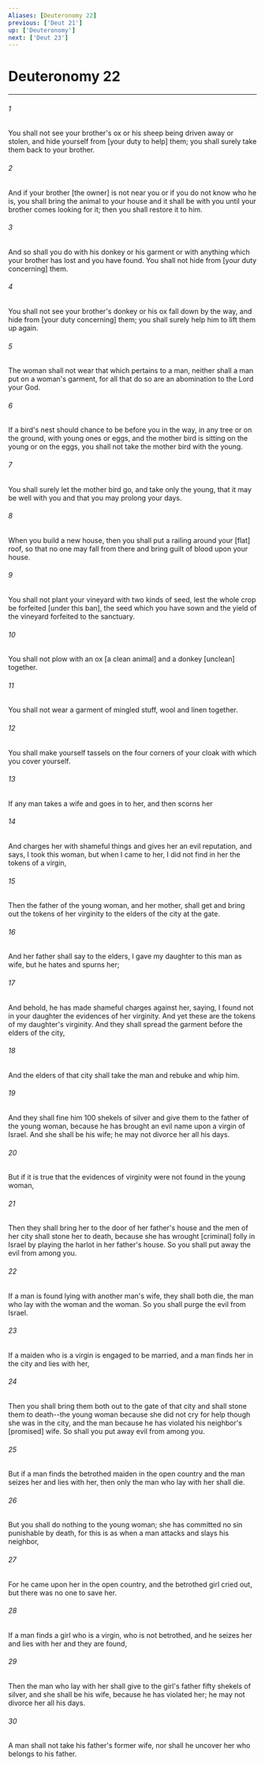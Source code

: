 ```yaml
---
Aliases: [Deuteronomy 22]
previous: ['Deut 21']
up: ['Deuteronomy']
next: ['Deut 23']
---
```

# Deuteronomy 22

***

###### 1 

You shall not see your brother's ox or his sheep being driven away or stolen, and hide yourself from [your duty to help] them; you shall surely take them back to your brother. 

###### 2 

And if your brother [the owner] is not near you or if you do not know who he is, you shall bring the animal to your house and it shall be with you until your brother comes looking for it; then you shall restore it to him. 

###### 3 

And so shall you do with his donkey or his garment or with anything which your brother has lost and you have found. You shall not hide from [your duty concerning] them. 

###### 4 

You shall not see your brother's donkey or his ox fall down by the way, and hide from [your duty concerning] them; you shall surely help him to lift them up again. 

###### 5 

The woman shall not wear that which pertains to a man, neither shall a man put on a woman's garment, for all that do so are an abomination to the Lord your God. 

###### 6 

If a bird's nest should chance to be before you in the way, in any tree or on the ground, with young ones or eggs, and the mother bird is sitting on the young or on the eggs, you shall not take the mother bird with the young. 

###### 7 

You shall surely let the mother bird go, and take only the young, that it may be well with you and that you may prolong your days. 

###### 8 

When you build a new house, then you shall put a railing around your [flat] roof, so that no one may fall from there and bring guilt of blood upon your house. 

###### 9 

You shall not plant your vineyard with two kinds of seed, lest the whole crop be forfeited [under this ban], the seed which you have sown and the yield of the vineyard forfeited to the sanctuary. 

###### 10 

You shall not plow with an ox [a clean animal] and a donkey [unclean] together. 

###### 11 

You shall not wear a garment of mingled stuff, wool and linen together. 

###### 12 

You shall make yourself tassels on the four corners of your cloak with which you cover yourself. 

###### 13 

If any man takes a wife and goes in to her, and then scorns her 

###### 14 

And charges her with shameful things and gives her an evil reputation, and says, I took this woman, but when I came to her, I did not find in her the tokens of a virgin, 

###### 15 

Then the father of the young woman, and her mother, shall get and bring out the tokens of her virginity to the elders of the city at the gate. 

###### 16 

And her father shall say to the elders, I gave my daughter to this man as wife, but he hates and spurns her; 

###### 17 

And behold, he has made shameful charges against her, saying, I found not in your daughter the evidences of her virginity. And yet these are the tokens of my daughter's virginity. And they shall spread the garment before the elders of the city, 

###### 18 

And the elders of that city shall take the man and rebuke and whip him. 

###### 19 

And they shall fine him 100 shekels of silver and give them to the father of the young woman, because he has brought an evil name upon a virgin of Israel. And she shall be his wife; he may not divorce her all his days. 

###### 20 

But if it is true that the evidences of virginity were not found in the young woman, 

###### 21 

Then they shall bring her to the door of her father's house and the men of her city shall stone her to death, because she has wrought [criminal] folly in Israel by playing the harlot in her father's house. So you shall put away the evil from among you. 

###### 22 

If a man is found lying with another man's wife, they shall both die, the man who lay with the woman and the woman. So you shall purge the evil from Israel. 

###### 23 

If a maiden who is a virgin is engaged to be married, and a man finds her in the city and lies with her, 

###### 24 

Then you shall bring them both out to the gate of that city and shall stone them to death--the young woman because she did not cry for help though she was in the city, and the man because he has violated his neighbor's [promised] wife. So shall you put away evil from among you. 

###### 25 

But if a man finds the betrothed maiden in the open country and the man seizes her and lies with her, then only the man who lay with her shall die. 

###### 26 

But you shall do nothing to the young woman; she has committed no sin punishable by death, for this is as when a man attacks and slays his neighbor, 

###### 27 

For he came upon her in the open country, and the betrothed girl cried out, but there was no one to save her. 

###### 28 

If a man finds a girl who is a virgin, who is not betrothed, and he seizes her and lies with her and they are found, 

###### 29 

Then the man who lay with her shall give to the girl's father fifty shekels of silver, and she shall be his wife, because he has violated her; he may not divorce her all his days. 

###### 30 

A man shall not take his father's former wife, nor shall he uncover her who belongs to his father.
